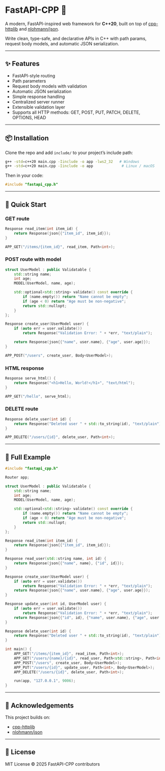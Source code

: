 # FastAPI-CPP 🚀

A modern, FastAPI-inspired web framework for **C++20**, built on top of [cpp-httplib](https://github.com/yhirose/cpp-httplib) and [nlohmann/json](https://github.com/nlohmann/json).  

Write clean, type-safe, and declarative APIs in C++ with path params, request body models, and automatic JSON serialization.

---

## ✨ Features

- FastAPI-style routing
- Path parameters
- Request body models with validation
- Automatic JSON serialization
- Simple response handling
- Centralized server runner
- Extensible validation layer
- Supports all HTTP methods: GET, POST, PUT, PATCH, DELETE, OPTIONS, HEAD

---

## 📦 Installation

Clone the repo and add `include/` to your project’s include path:

```bash
g++ -std=c++20 main.cpp -Iinclude -o app -lws2_32   # Windows
g++ -std=c++20 main.cpp -Iinclude -o app             # Linux / macOS
```

Then in your code:

```cpp
#include "fastapi_cpp.h"
```

---

## 🚀 Quick Start

### GET route

```cpp
Response read_item(int item_id) {
    return Response(json{{"item_id", item_id}});
}

APP_GET("/items/{item_id}", read_item, Path<int>);
```

### POST route with model

```cpp
struct UserModel : public Validatable {
    std::string name;
    int age;
    MODEL(UserModel, name, age);

    std::optional<std::string> validate() const override {
        if (name.empty()) return "Name cannot be empty";
        if (age < 0) return "Age must be non-negative";
        return std::nullopt;
    }
};

Response create_user(UserModel user) {
    if (auto err = user.validate())
        return Response("Validation Error: " + *err, "text/plain");

    return Response(json{{"name", user.name}, {"age", user.age}});
}

APP_POST("/users", create_user, Body<UserModel>);
```

### HTML response

```cpp
Response serve_html() {
    return Response("<h1>Hello, World!</h1>", "text/html");
}

APP_GET("/hello", serve_html);
```

### DELETE route

```cpp
Response delete_user(int id) {
    return Response("Deleted user " + std::to_string(id), "text/plain");
}

APP_DELETE("/users/{id}", delete_user, Path<int>);
```

---

## 📝 Full Example

```cpp
#include "fastapi_cpp.h"

Router app;

struct UserModel : public Validatable {
    std::string name;
    int age;
    MODEL(UserModel, name, age);

    std::optional<std::string> validate() const override {
        if (name.empty()) return "Name cannot be empty";
        if (age < 0) return "Age must be non-negative";
        return std::nullopt;
    }
};

Response read_item(int item_id) {
    return Response(json{{"item_id", item_id}});
}

Response read_user(std::string name, int id) {
    return Response(json{{"name", name}, {"id", id}});
}

Response create_user(UserModel user) {
    if (auto err = user.validate())
        return Response("Validation Error: " + *err, "text/plain");
    return Response(json{{"name", user.name}, {"age", user.age}});
}

Response update_user(int id, UserModel user) {
    if (auto err = user.validate())
        return Response("Validation Error: " + *err, "text/plain");
    return Response(json{{"id", id}, {"name", user.name}, {"age", user.age}});
}

Response delete_user(int id) {
    return Response("Deleted user " + std::to_string(id), "text/plain");
}

int main() {
    APP_GET("/items/{item_id}", read_item, Path<int>);
    APP_GET("/users/{name}/{id}", read_user, Path<std::string>, Path<int>);
    APP_POST("/users", create_user, Body<UserModel>);
    APP_PUT("/users/{id}", update_user, Path<int>, Body<UserModel>);
    APP_DELETE("/users/{id}", delete_user, Path<int>);

    run(app, "127.0.0.1", 9006);
}
```

---

## 🙏 Acknowledgements

This project builds on:

- [cpp-httplib](https://github.com/yhirose/cpp-httplib)
- [nlohmann/json](https://github.com/nlohmann/json)

---

## 📜 License

MIT License © 2025 FastAPI-CPP contributors
